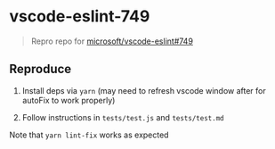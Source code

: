 # vscode-eslint-749

> Repro repo for [microsoft/vscode-eslint#749](https://github.com/microsoft/vscode-eslint/issues/749)

## Reproduce

1. Install deps via `yarn` (may need to refresh vscode window after for autoFix to work properly)

2. Follow instructions in `tests/test.js` and `tests/test.md`

Note that `yarn lint-fix` works as expected

